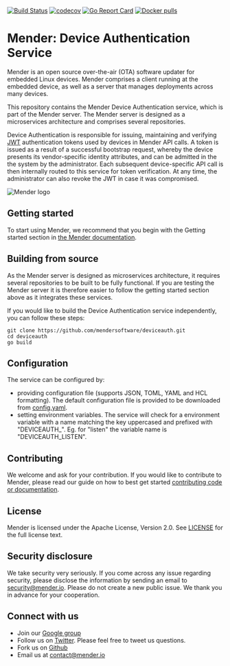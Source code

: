 [![Build Status](https://travis-ci.org/mendersoftware/deviceauth.svg?branch=master)](https://travis-ci.org/mendersoftware/deviceauth)
[![codecov](https://codecov.io/gh/mendersoftware/deviceauth/branch/master/graph/badge.svg)](https://codecov.io/gh/mendersoftware/deviceauth)
[![Go Report Card](https://goreportcard.com/badge/github.com/mendersoftware/deviceauth)](https://goreportcard.com/report/github.com/mendersoftware/deviceauth)
[![Docker pulls](https://img.shields.io/docker/pulls/mendersoftware/deviceauth.svg?maxAge=3600)](https://hub.docker.com/r/mendersoftware/deviceauth/)

Mender: Device Authentication Service
=============================================

Mender is an open source over-the-air (OTA) software updater for embedded Linux
devices. Mender comprises a client running at the embedded device, as well as
a server that manages deployments across many devices.

This repository contains the Mender Device Authentication service, which is part of the
Mender server. The Mender server is designed as a microservices architecture
and comprises several repositories.

Device Authentication is responsible for issuing, maintaining and verifying
[JWT](jwt.io) authentication tokens used by devices in Mender API calls. A token
is issued as a result of a successful bootstrap request, whereby the device presents its
vendor-specific identity attributes, and can be admitted in the the system by the administrator.
Each subsequent device-specific API call is then internally routed to this service for token verification.
At any time, the administrator can also revoke the JWT in case it was compromised.


![Mender logo](https://mender.io/user/pages/04.resources/_logos/logoS.png)


## Getting started

To start using Mender, we recommend that you begin with the Getting started
section in [the Mender documentation](https://docs.mender.io/).


## Building from source

As the Mender server is designed as microservices architecture, it requires several
repositories to be built to be fully functional. If you are testing the Mender server it
is therefore easier to follow the getting started section above as it integrates these
services.

If you would like to build the Device Authentication service independently, you can follow
these steps:

```
git clone https://github.com/mendersoftware/deviceauth.git
cd deviceauth
go build
```

## Configuration

The service can be configured by:
* providing configuration file (supports JSON, TOML, YAML and HCL formatting).
The default configuration file is provided to be downloaded from [config.yaml](https://github.com/mendersoftware/deviceauth/blob/master/config.yaml).
* setting environment variables. The service will check for a environment variable
with a name matching the key uppercased and prefixed with "DEVICEAUTH_".
Eg. for "listen" the variable name is "DEVICEAUTH_LISTEN".

## Contributing

We welcome and ask for your contribution. If you would like to contribute to Mender, please read our guide on how to best get started [contributing code or
documentation](https://github.com/mendersoftware/mender/blob/master/CONTRIBUTING.md).

## License

Mender is licensed under the Apache License, Version 2.0. See
[LICENSE](https://github.com/mendersoftware/deviceauth/blob/master/LICENSE) for the
full license text.

## Security disclosure

We take security very seriously. If you come across any issue regarding
security, please disclose the information by sending an email to
[security@mender.io](security@mender.io). Please do not create a new public
issue. We thank you in advance for your cooperation.

## Connect with us

* Join our [Google
  group](https://groups.google.com/a/lists.mender.io/forum/#!forum/mender)
* Follow us on [Twitter](https://twitter.com/mender_io?target=_blank). Please
  feel free to tweet us questions.
* Fork us on [Github](https://github.com/mendersoftware)
* Email us at [contact@mender.io](mailto:contact@mender.io)
